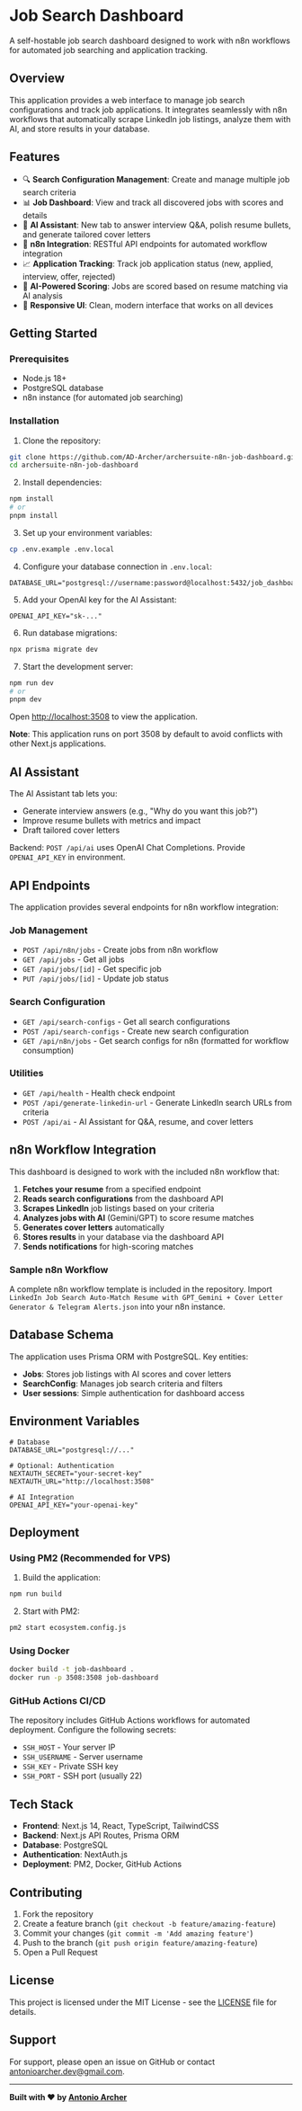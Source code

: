 # Job Search Dashboard

A self-hostable job search dashboard designed to work with n8n workflows for automated job searching and application tracking.

## Overview

This application provides a web interface to manage job search configurations and track job applications. It integrates seamlessly with n8n workflows that automatically scrape LinkedIn job listings, analyze them with AI, and store results in your database.

## Features

- 🔍 **Search Configuration Management**: Create and manage multiple job search criteria
- 📊 **Job Dashboard**: View and track all discovered jobs with scores and details
- 🤖 **AI Assistant**: New tab to answer interview Q&A, polish resume bullets, and generate tailored cover letters
- 🤖 **n8n Integration**: RESTful API endpoints for automated workflow integration
- 📈 **Application Tracking**: Track job application status (new, applied, interview, offer, rejected)
- 🎯 **AI-Powered Scoring**: Jobs are scored based on resume matching via AI analysis
- 📱 **Responsive UI**: Clean, modern interface that works on all devices

## Getting Started

### Prerequisites

- Node.js 18+ 
- PostgreSQL database
- n8n instance (for automated job searching)

### Installation

1. Clone the repository:
```bash
git clone https://github.com/AD-Archer/archersuite-n8n-job-dashboard.git
cd archersuite-n8n-job-dashboard
```

2. Install dependencies:
```bash
npm install
# or
pnpm install
```

3. Set up your environment variables:
```bash
cp .env.example .env.local
```

4. Configure your database connection in `.env.local`:
```env
DATABASE_URL="postgresql://username:password@localhost:5432/job_dashboard"
```

5. Add your OpenAI key for the AI Assistant:
```env
OPENAI_API_KEY="sk-..."
```

6. Run database migrations:
```bash
npx prisma migrate dev
```

7. Start the development server:
```bash
npm run dev
# or
pnpm dev
```

Open [http://localhost:3508](http://localhost:3508) to view the application.

**Note**: This application runs on port 3508 by default to avoid conflicts with other Next.js applications.

## AI Assistant

The AI Assistant tab lets you:

- Generate interview answers (e.g., "Why do you want this job?")
- Improve resume bullets with metrics and impact
- Draft tailored cover letters

Backend: `POST /api/ai` uses OpenAI Chat Completions. Provide `OPENAI_API_KEY` in environment.

## API Endpoints

The application provides several endpoints for n8n workflow integration:

### Job Management
- `POST /api/n8n/jobs` - Create jobs from n8n workflow
- `GET /api/jobs` - Get all jobs
- `GET /api/jobs/[id]` - Get specific job
- `PUT /api/jobs/[id]` - Update job status

### Search Configuration
- `GET /api/search-configs` - Get all search configurations
- `POST /api/search-configs` - Create new search configuration
- `GET /api/n8n/jobs` - Get search configs for n8n (formatted for workflow consumption)

### Utilities
- `GET /api/health` - Health check endpoint
- `POST /api/generate-linkedin-url` - Generate LinkedIn search URLs from criteria
- `POST /api/ai` - AI Assistant for Q&A, resume, and cover letters

## n8n Workflow Integration

This dashboard is designed to work with the included n8n workflow that:

1. **Fetches your resume** from a specified endpoint
2. **Reads search configurations** from the dashboard API
3. **Scrapes LinkedIn** job listings based on your criteria
4. **Analyzes jobs with AI** (Gemini/GPT) to score resume matches
5. **Generates cover letters** automatically
6. **Stores results** in your database via the dashboard API
7. **Sends notifications** for high-scoring matches

### Sample n8n Workflow

A complete n8n workflow template is included in the repository. Import `LinkedIn Job Search Auto-Match Resume with GPT_Gemini + Cover Letter Generator & Telegram Alerts.json` into your n8n instance.

## Database Schema

The application uses Prisma ORM with PostgreSQL. Key entities:

- **Jobs**: Stores job listings with AI scores and cover letters
- **SearchConfig**: Manages job search criteria and filters
- **User sessions**: Simple authentication for dashboard access

## Environment Variables

```env
# Database
DATABASE_URL="postgresql://..."

# Optional: Authentication
NEXTAUTH_SECRET="your-secret-key"
NEXTAUTH_URL="http://localhost:3508"

# AI Integration
OPENAI_API_KEY="your-openai-key"
```

## Deployment

### Using PM2 (Recommended for VPS)

1. Build the application:
```bash
npm run build
```

2. Start with PM2:
```bash
pm2 start ecosystem.config.js
```

### Using Docker

```bash
docker build -t job-dashboard .
docker run -p 3508:3508 job-dashboard
```

### GitHub Actions CI/CD

The repository includes GitHub Actions workflows for automated deployment. Configure the following secrets:

- `SSH_HOST` - Your server IP
- `SSH_USERNAME` - Server username  
- `SSH_KEY` - Private SSH key
- `SSH_PORT` - SSH port (usually 22)

## Tech Stack

- **Frontend**: Next.js 14, React, TypeScript, TailwindCSS
- **Backend**: Next.js API Routes, Prisma ORM
- **Database**: PostgreSQL
- **Authentication**: NextAuth.js
- **Deployment**: PM2, Docker, GitHub Actions

## Contributing

1. Fork the repository
2. Create a feature branch (`git checkout -b feature/amazing-feature`)
3. Commit your changes (`git commit -m 'Add amazing feature'`)
4. Push to the branch (`git push origin feature/amazing-feature`)
5. Open a Pull Request

## License

This project is licensed under the MIT License - see the [LICENSE](LICENSE) file for details.

## Support

For support, please open an issue on GitHub or contact [antonioarcher.dev@gmail.com](mailto:antonioarcher.dev@gmail.com).

---

**Built with ❤️ by [Antonio Archer](https://antonioarcher.com)**
